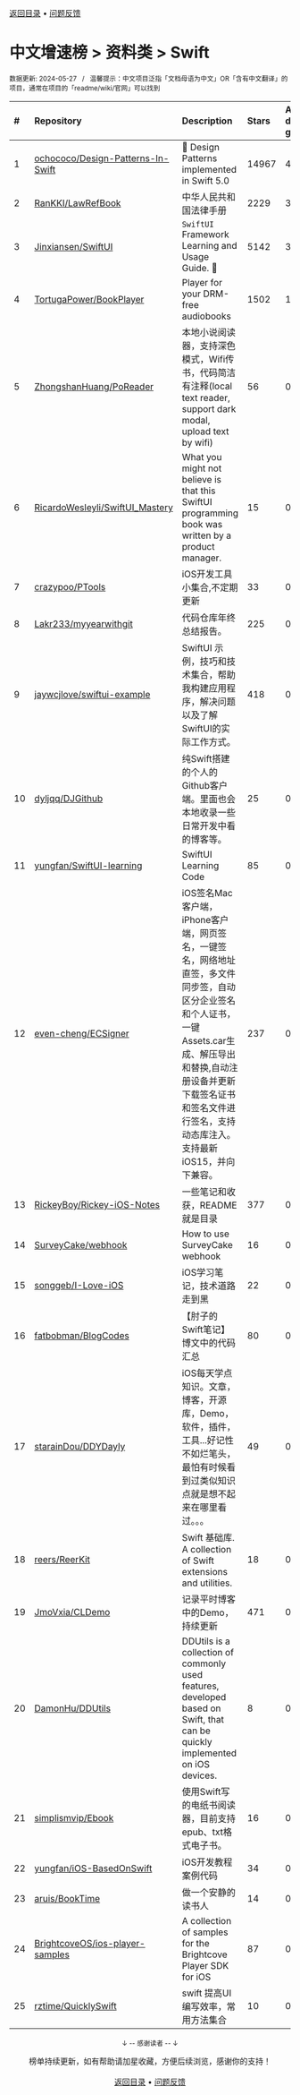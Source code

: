 <a href="https://gitee.com/GrowingGit/GitHub-Chinese-Top-Charts#github中文排行榜">返回目录</a> • <a href="/content/docs/feedback.md">问题反馈</a>

# 中文增速榜 > 资料类 > Swift
<sub>数据更新: 2024-05-27&nbsp;&nbsp;&nbsp;/&nbsp;&nbsp;&nbsp;温馨提示：中文项目泛指「文档母语为中文」OR「含有中文翻译」的项目，通常在项目的「readme/wiki/官网」可以找到</sub>

|#|Repository|Description|Stars|Average daily growth|Updated|
|:-|:-|:-|:-|:-|:-|
|1|[ochococo/Design-Patterns-In-Swift](https://github.com/ochococo/Design-Patterns-In-Swift)|📖 Design Patterns implemented in Swift 5.0|14967|4|2024-01-18|
|2|[RanKKI/LawRefBook](https://github.com/RanKKI/LawRefBook)|中华人民共和国法律手册|2229|3|2023-12-31|
|3|[Jinxiansen/SwiftUI](https://github.com/Jinxiansen/SwiftUI)|`SwiftUI` Framework  Learning and Usage Guide. 🚀 |5142|3|2024-02-17|
|4|[TortugaPower/BookPlayer](https://github.com/TortugaPower/BookPlayer)|Player for your DRM-free audiobooks|1502|1|2024-04-28|
|5|[ZhongshanHuang/PoReader](https://github.com/ZhongshanHuang/PoReader)|本地小说阅读器，支持深色模式，Wifi传书，代码简洁有注释(local text reader, support dark modal, upload text by wifi)|56|0|2023-12-04|
|6|[RicardoWesleyli/SwiftUI_Mastery](https://github.com/RicardoWesleyli/SwiftUI_Mastery)|What you might not believe is that this SwiftUI programming book was written by a product manager.|15|0|2024-02-16|
|7|[crazypoo/PTools](https://github.com/crazypoo/PTools)|iOS开发工具小集合,不定期更新|33|0|2024-05-26|
|8|[Lakr233/myyearwithgit](https://github.com/Lakr233/myyearwithgit)|代码仓库年终总结报告。|225|0|2023-12-24|
|9|[jaywcjlove/swiftui-example](https://github.com/jaywcjlove/swiftui-example)|SwiftUI 示例，技巧和技术集合，帮助我构建应用程序，解决问题以及了解SwiftUI的实际工作方式。|418|0|2024-04-23|
|10|[dyljqq/DJGithub](https://github.com/dyljqq/DJGithub)|纯Swift搭建的个人的Github客户端。里面也会本地收录一些日常开发中看的博客等。|25|0|2024-05-13|
|11|[yungfan/SwiftUI-learning](https://github.com/yungfan/SwiftUI-learning)|SwiftUI Learning Code|85|0|2024-05-19|
|12|[even-cheng/ECSigner](https://github.com/even-cheng/ECSigner)|iOS签名Mac客户端，iPhone客户端，网页签名，一键签名，网络地址直签，多文件同步签，自动区分企业签名和个人证书，一键Assets.car生成、解压导出和替换,自动注册设备并更新下载签名证书和签名文件进行签名，支持动态库注入。支持最新iOS15，并向下兼容。|237|0|2023-12-25|
|13|[RickeyBoy/Rickey-iOS-Notes](https://github.com/RickeyBoy/Rickey-iOS-Notes)|一些笔记和收获，README 就是目录|377|0|2024-04-28|
|14|[SurveyCake/webhook](https://github.com/SurveyCake/webhook)|How to use SurveyCake webhook|16|0|2024-01-23|
|15|[songgeb/I-Love-iOS](https://github.com/songgeb/I-Love-iOS)|iOS学习笔记，技术道路走到黑|22|0|2024-02-04|
|16|[fatbobman/BlogCodes](https://github.com/fatbobman/BlogCodes)|【肘子的Swift笔记】博文中的代码汇总|80|0|2024-04-02|
|17|[starainDou/DDYDayly](https://github.com/starainDou/DDYDayly)|iOS每天学点知识。文章，博客，开源库，Demo，软件，插件，工具...好记性不如烂笔头，最怕有时候看到过类似知识点就是想不起来在哪里看过。。。|49|0|2024-03-29|
|18|[reers/ReerKit](https://github.com/reers/ReerKit)|Swift 基础库. A collection of Swift extensions and utilities.|18|0|2024-05-09|
|19|[JmoVxia/CLDemo](https://github.com/JmoVxia/CLDemo)|记录平时博客中的Demo，持续更新|471|0|2024-04-01|
|20|[DamonHu/DDUtils](https://github.com/DamonHu/DDUtils)|DDUtils is a collection of commonly used features, developed based on Swift, that can be quickly implemented on iOS devices.|8|0|2024-05-24|
|21|[simplismvip/Ebook](https://github.com/simplismvip/Ebook)|使用Swift写的电纸书阅读器，目前支持epub、txt格式电子书。|16|0|2024-04-09|
|22|[yungfan/iOS-BasedOnSwift](https://github.com/yungfan/iOS-BasedOnSwift)|iOS开发教程案例代码|34|0|2024-04-18|
|23|[aruis/BookTime](https://github.com/aruis/BookTime)|做一个安静的读书人|14|0|2024-01-05|
|24|[BrightcoveOS/ios-player-samples](https://github.com/BrightcoveOS/ios-player-samples)|A collection of samples for the Brightcove Player SDK for iOS|87|0|2024-05-16|
|25|[rztime/QuicklySwift](https://github.com/rztime/QuicklySwift)|swift 提高UI编写效率，常用方法集合|10|0|2024-05-24|

<div align="center">
    <p><sub>↓ -- 感谢读者 -- ↓</sub></p>
    榜单持续更新，如有帮助请加星收藏，方便后续浏览，感谢你的支持！
</div>

<br/>

<div align="center"><a href="https://gitee.com/GrowingGit/GitHub-Chinese-Top-Charts#github中文排行榜">返回目录</a> • <a href="/content/docs/feedback.md">问题反馈</a></div>
